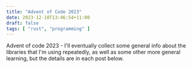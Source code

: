 ```yaml
---
title: "Advent of Code 2023"
date: 2023-12-10T13:46:54+11:00
draft: false
tags: [ "rust", "programming" ]
---
```


Advent of code 2023 - I'll eventually collect some general info about the libraries that I'm using repeatedly, as well as some other more general learning, but the details are in each post below.
